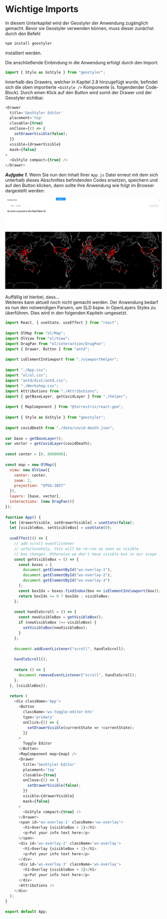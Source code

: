 # Wichtige Imports

In diesem Unterkapitel wird der Geostyler der Anwendung zugänglich gemacht. 
Bevor sie Geostyler verwenden können, muss dieser zunächst durch den Befehl

```javascript
npm install geostyler
```
installiert werden.

Die anschließende Einbindung in die Anwendung erfolgt durch den Import:

```javascript
import { Style as GsStyle } from "geostyler";
```

Innerhalb des Drawers, welcher in Kapitel 2.8 hinzugefügt wurde, befindet sich
die oben importierte `<GsStyle />` Komponente (s. folgendender Code-Block). Durch einen 
Klick auf den Button wird somit der Drawer und der Geostyler sichtbar.

```javascript
<Drawer
  title='GeoStyler Editor'
  placement='top'
  closable={true}
  onClose={() => {
    setDrawerVisible(false);
  }}
  visible={drawerVisible}
  mask={false}
>
  <GsStyle compact={true} />
</Drawer>
```

***Aufgabe 1.***
Wenn Sie nun den Inhalt Ihrer `App.js` Datei erneut mit dem sich unterhalb dieses Abschnittes befindenden
Codes ersetzen, speichern und auf den Button klicken, dann sollte Ihre Anwendung wie folgt im Browser dargestellt werden:

[![](../images/stepFiveImage.png)](../images/stepFiveImage.png)


Auffällig ist hierbei, dass...
<br>
Weiteres kann aktuell noch nicht gemacht werden. Der Anwendung bedarf es nun den notwendigen Parsern, um
SLD bspw. in OpenLayers Styles zu überführen. Dies wird in den folgenden Kapiteln umgesetzt.
<br>

```javascript
import React, { useState, useEffect } from "react";

import OlMap from "ol/Map";
import OlView from "ol/View";
import DragPan from "ol/interaction/DragPan";
import { Drawer, Button } from "antd";

import isElementInViewport from "./viewportHelper";

import "./App.css";
import "ol/ol.css";
import "antd/dist/antd.css";
import "./Workshop.css";
import Attributions from "./Attributions";
import { getBaseLayer, getCovidLayer } from "./helper";

import { MapComponent } from "@terrestris/react-geo";

import { Style as GsStyle } from "geostyler";

import covidDeath from "./data/covid-death.json";

var base = getBaseLayer();
var vector = getCovidLayer(covidDeath);

const center = [0, 8000000];

const map = new OlMap({
  view: new OlView({
    center: center,
    zoom: 2,
    projection: "EPSG:3857"
  }),
  layers: [base, vector],
  interactions: [new DragPan()]
});

function App() {
  let [drawerVisible, setDrawerVisible] = useState(false);
  let [visibleBox, setVisibleBox] = useState(0);

  useEffect(() => {
    // add scroll eventlistener
    // unfortunately, this will be re-run as soon as visible
    // box changes. Otherwise we don't have visible box in our scope
    const getVisibleBox = () => {
      const boxes = [
        document.getElementById("ws-overlay-1"),
        document.getElementById("ws-overlay-2"),
        document.getElementById("ws-overlay-3")
      ];
      const boxIdx = boxes.findIndex(box => isElementInViewport(box));
      return boxIdx >= 0 ? boxIdx : visibleBox;
    };

    const handleScroll = () => {
      const newVisibleBox = getVisibleBox();
      if (newVisibleBox !== visibleBox) {
        setVisibleBox(newVisibleBox);
      }
    };

    document.addEventListener("scroll", handleScroll);

    handleScroll();

    return () => {
      document.removeEventListener("scroll", handleScroll);
    };
  }, [visibleBox]);

  return (
    <div className='App'>
      <Button
        className='ws-toggle-editor-btn'
        type='primary'
        onClick={() => {
          setDrawerVisible(currentState => !currentState);
        }}
      >
        Toggle Editor
      </Button>
      <MapComponent map={map} />
      <Drawer
        title='GeoStyler Editor'
        placement='top'
        closable={true}
        onClose={() => {
          setDrawerVisible(false);
        }}
        visible={drawerVisible}
        mask={false}
      >
        <GsStyle compact={true} />
      </Drawer>
      <span id='ws-overlay-1' className='ws-overlay'>
        <h1>Overlay {visibleBox + 1}</h1>
        <p>Put your info text here</p>
      </span>
      <div id='ws-overlay-2' className='ws-overlay'>
        <h1>Overlay {visibleBox + 1}</h1>
        <p>Put your info text here</p>
      </div>
      <div id='ws-overlay-3' className='ws-overlay'>
        <h1>Overlay {visibleBox + 1}</h1>
        <p>Put your info text here</p>
      </div>
      <Attributions />
    </div>
  );
}

export default App;
```
